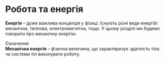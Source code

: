 # Робота та енергiя

<span class="p1"><b>Енергiя</b></span> – дуже важлива концепцiя у фiзицi. Iснують рiзнi види енергiй: механiчна, теплова, електромагнiтна, тощо. У цьому роздiлi ми будемо говорити про механiчну енергiю.

<div class="eoz-wrap">
<span class="eoz">Означення</span>
<div class="eoz-text">
<span class="p1"><b>Механiчна енергiя</b></span> – фiзична величина, що характеризує здатнiсть тiла чи системи тiл виконувати роботу.
</div>
</div>